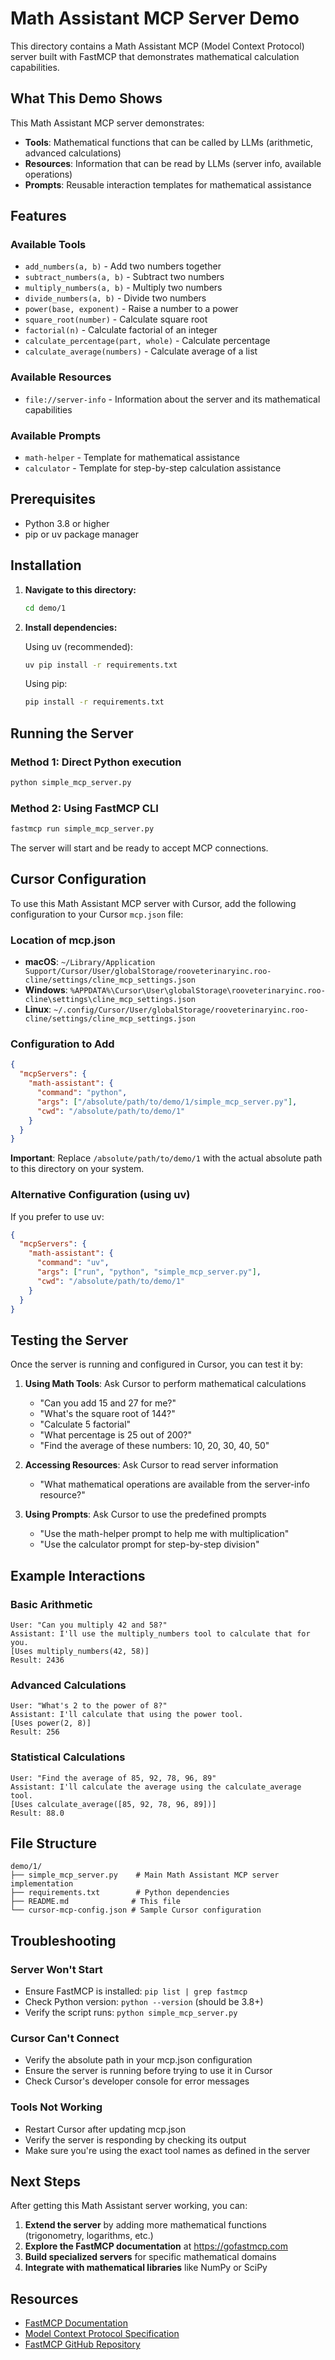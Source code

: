 # Math Assistant MCP Server Demo

This directory contains a Math Assistant MCP (Model Context Protocol) server built with FastMCP that demonstrates mathematical calculation capabilities.

## What This Demo Shows

This Math Assistant MCP server demonstrates:

- **Tools**: Mathematical functions that can be called by LLMs (arithmetic, advanced calculations)
- **Resources**: Information that can be read by LLMs (server info, available operations)
- **Prompts**: Reusable interaction templates for mathematical assistance

## Features

### Available Tools
- `add_numbers(a, b)` - Add two numbers together
- `subtract_numbers(a, b)` - Subtract two numbers
- `multiply_numbers(a, b)` - Multiply two numbers
- `divide_numbers(a, b)` - Divide two numbers
- `power(base, exponent)` - Raise a number to a power
- `square_root(number)` - Calculate square root
- `factorial(n)` - Calculate factorial of an integer
- `calculate_percentage(part, whole)` - Calculate percentage
- `calculate_average(numbers)` - Calculate average of a list

### Available Resources
- `file://server-info` - Information about the server and its mathematical capabilities

### Available Prompts
- `math-helper` - Template for mathematical assistance
- `calculator` - Template for step-by-step calculation assistance

## Prerequisites

- Python 3.8 or higher
- pip or uv package manager

## Installation

1. **Navigate to this directory:**
   ```bash
   cd demo/1
   ```

2. **Install dependencies:**

   Using uv (recommended):
   ```bash
   uv pip install -r requirements.txt
   ```

   Using pip:
   ```bash
   pip install -r requirements.txt
   ```

## Running the Server

### Method 1: Direct Python execution
```bash
python simple_mcp_server.py
```

### Method 2: Using FastMCP CLI
```bash
fastmcp run simple_mcp_server.py
```

The server will start and be ready to accept MCP connections.

## Cursor Configuration

To use this Math Assistant MCP server with Cursor, add the following configuration to your Cursor `mcp.json` file:

### Location of mcp.json
- **macOS**: `~/Library/Application Support/Cursor/User/globalStorage/rooveterinaryinc.roo-cline/settings/cline_mcp_settings.json`
- **Windows**: `%APPDATA%\Cursor\User\globalStorage\rooveterinaryinc.roo-cline\settings\cline_mcp_settings.json`
- **Linux**: `~/.config/Cursor/User/globalStorage/rooveterinaryinc.roo-cline/settings/cline_mcp_settings.json`

### Configuration to Add

```json
{
  "mcpServers": {
    "math-assistant": {
      "command": "python",
      "args": ["/absolute/path/to/demo/1/simple_mcp_server.py"],
      "cwd": "/absolute/path/to/demo/1"
    }
  }
}
```

**Important**: Replace `/absolute/path/to/demo/1` with the actual absolute path to this directory on your system.

### Alternative Configuration (using uv)

If you prefer to use uv:

```json
{
  "mcpServers": {
    "math-assistant": {
      "command": "uv",
      "args": ["run", "python", "simple_mcp_server.py"],
      "cwd": "/absolute/path/to/demo/1"
    }
  }
}
```

## Testing the Server

Once the server is running and configured in Cursor, you can test it by:

1. **Using Math Tools**: Ask Cursor to perform mathematical calculations
   - "Can you add 15 and 27 for me?"
   - "What's the square root of 144?"
   - "Calculate 5 factorial"
   - "What percentage is 25 out of 200?"
   - "Find the average of these numbers: 10, 20, 30, 40, 50"

2. **Accessing Resources**: Ask Cursor to read server information
   - "What mathematical operations are available from the server-info resource?"

3. **Using Prompts**: Ask Cursor to use the predefined prompts
   - "Use the math-helper prompt to help me with multiplication"
   - "Use the calculator prompt for step-by-step division"

## Example Interactions

### Basic Arithmetic
```
User: "Can you multiply 42 and 58?"
Assistant: I'll use the multiply_numbers tool to calculate that for you.
[Uses multiply_numbers(42, 58)]
Result: 2436
```

### Advanced Calculations
```
User: "What's 2 to the power of 8?"
Assistant: I'll calculate that using the power tool.
[Uses power(2, 8)]
Result: 256
```

### Statistical Calculations
```
User: "Find the average of 85, 92, 78, 96, 89"
Assistant: I'll calculate the average using the calculate_average tool.
[Uses calculate_average([85, 92, 78, 96, 89])]
Result: 88.0
```

## File Structure

```
demo/1/
├── simple_mcp_server.py    # Main Math Assistant MCP server implementation
├── requirements.txt        # Python dependencies
├── README.md              # This file
└── cursor-mcp-config.json # Sample Cursor configuration
```

## Troubleshooting

### Server Won't Start
- Ensure FastMCP is installed: `pip list | grep fastmcp`
- Check Python version: `python --version` (should be 3.8+)
- Verify the script runs: `python simple_mcp_server.py`

### Cursor Can't Connect
- Verify the absolute path in your mcp.json configuration
- Ensure the server is running before trying to use it in Cursor
- Check Cursor's developer console for error messages

### Tools Not Working
- Restart Cursor after updating mcp.json
- Verify the server is responding by checking its output
- Make sure you're using the exact tool names as defined in the server

## Next Steps

After getting this Math Assistant server working, you can:

1. **Extend the server** by adding more mathematical functions (trigonometry, logarithms, etc.)
2. **Explore the FastMCP documentation** at https://gofastmcp.com
3. **Build specialized servers** for specific mathematical domains
4. **Integrate with mathematical libraries** like NumPy or SciPy

## Resources

- [FastMCP Documentation](https://gofastmcp.com)
- [Model Context Protocol Specification](https://modelcontextprotocol.io)
- [FastMCP GitHub Repository](https://github.com/jlowin/fastmcp)
